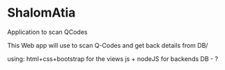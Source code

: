 # ShalomAtia
 Application to scan QCodes

 This Web app will use to scan Q-Codes and get back details from DB/

 using:
 html+css+bootstrap for the views
 js + nodeJS for backends
 DB - ? 

